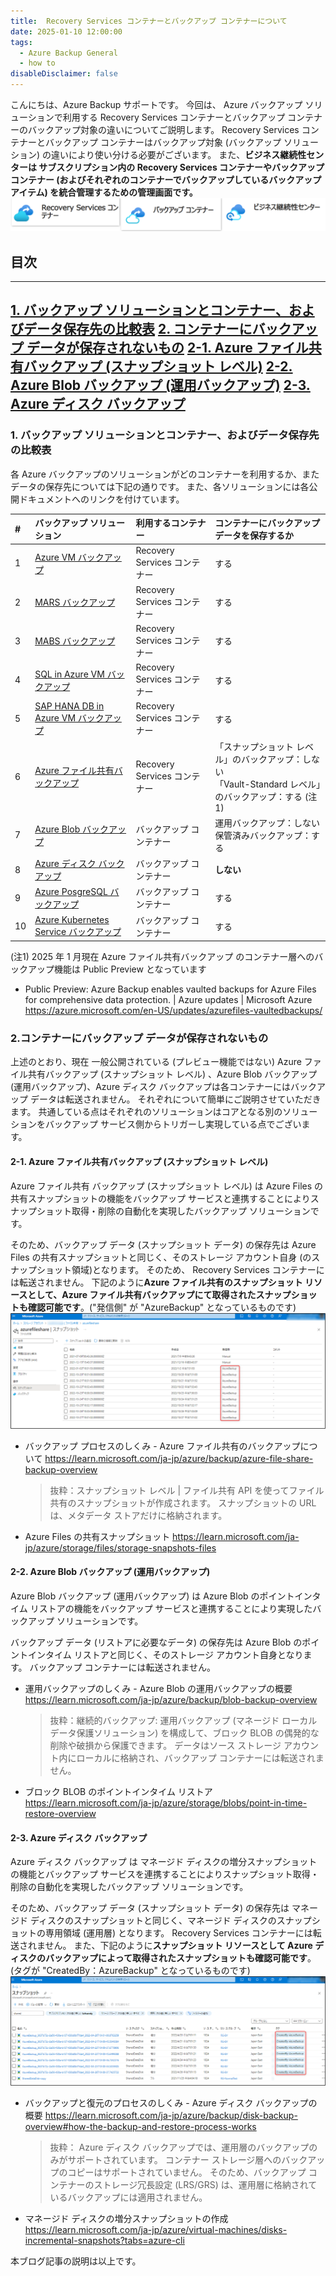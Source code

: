 ```yaml
---
title:  Recovery Services コンテナーとバックアップ コンテナーについて
date: 2025-01-10 12:00:00
tags:
  - Azure Backup General
  - how to
disableDisclaimer: false
---
```


<!-- more -->
こんにちは、Azure Backup サポートです。
今回は、 Azure バックアップ ソリューションで利用する Recovery Services コンテナーとバックアップ コンテナーのバックアップ対象の違いについてご説明します。
Recovery Services コンテナーとバックアップ コンテナーはバックアップ対象 (バックアップ ソリューション) の違いにより使い分ける必要がございます。
また、**ビジネス継続性センターは サブスクリプション内の Recovery Services コンテナーやバックアップ コンテナー (およびそれぞれのコンテナーでバックアップしているバックアップ アイテム) を統合管理するための管理画面です。**
![ Azure Backup 関連のリソース](./RSV_BV/RSV_BV_01.png)

## 目次
-----------------------------------------------------------
[1. バックアップ ソリューションとコンテナー、およびデータ保存先の比較表](#1)
[2. コンテナーにバックアップ データが保存されないもの](#2)
[2-1. Azure ファイル共有バックアップ (スナップショット レベル)](#2-1)
[2-2. Azure Blob バックアップ (運用バックアップ)](#2-2)
[2-3. Azure ディスク バックアップ](#2-3)
-----------------------------------------------------------

### <a id="1"></a>1. バックアップ ソリューションとコンテナー、およびデータ保存先の比較表
 各 Azure バックアップのソリューションがどのコンテナーを利用するか、またデータの保存先については下記の通りです。
 また、各ソリューションには各公開ドキュメントへのリンクを付けています。

| # | バックアップ ソリューション | 利用するコンテナー | コンテナーにバックアップ データを保存するか|
| :--- | :--- | :--- |:---|
| 1 | [Azure VM バックアップ](https://learn.microsoft.com/ja-jp/azure/backup/backup-azure-vms-introduction) |  Recovery Services コンテナー |する|
| 2 | [MARS バックアップ](https://learn.microsoft.com/ja-jp/azure/backup/backup-azure-about-mars) |  Recovery Services コンテナー |する|
| 3 | [MABS バックアップ](https://learn.microsoft.com/ja-jp/azure/backup/backup-azure-microsoft-azure-backup) |   Recovery Services コンテナー|する|
| 4 | [SQL in Azure VM バックアップ](https://learn.microsoft.com/ja-jp/azure/backup/backup-azure-sql-database) |   Recovery Services コンテナー|する|
| 5 | [SAP HANA DB in Azure VM バックアップ](https://learn.microsoft.com/ja-jp/azure/backup/sap-hana-database-about) |   Recovery Services コンテナー|する|
| 6 | [Azure ファイル共有バックアップ](https://learn.microsoft.com/ja-jp/azure/backup/azure-file-share-backup-overview) |   Recovery Services コンテナー|「スナップショット レベル」のバックアップ：しない<br>「Vault-Standard レベル」のバックアップ：する (注1)|
| 7 | [Azure Blob バックアップ](https://learn.microsoft.com/ja-jp/azure/backup/blob-backup-overview)  |   バックアップ コンテナー|運用バックアップ：しない<br>保管済みバックアップ：する|
| 8 | [Azure ディスク バックアップ](https://learn.microsoft.com/ja-jp/azure/backup/disk-backup-overview)  |   バックアップ コンテナー|**しない**|
| 9 | [Azure PosgreSQL バックアップ](https://learn.microsoft.com/ja-jp/azure/backup/backup-azure-database-postgresql-overview)  |   バックアップ コンテナー|する|
| 10 | [Azure Kubernetes Service バックアップ](https://learn.microsoft.com/ja-jp/azure/backup/azure-kubernetes-service-backup-overview)  |   バックアップ コンテナー|する|

(注1) 2025 年 1 月現在  Azure ファイル共有バックアップ のコンテナー層へのバックアップ機能は Public Preview となっています
- Public Preview: Azure Backup enables vaulted backups for Azure Files for comprehensive data protection. | Azure updates | Microsoft Azure
  https://azure.microsoft.com/en-US/updates/azurefiles-vaultedbackups/


### <a id="2"></a>2.コンテナーにバックアップ データが保存されないもの
上述のとおり、現在 一般公開されている (プレビュー機能ではない) Azure ファイル共有バックアップ (スナップショット レベル) 、Azure Blob バックアップ (運用バックアップ)、Azure ディスク バックアップは各コンテナーにはバックアップ データは転送されません。
それぞれについて簡単にご説明させていただきます。
共通している点はそれぞれのソリューションはコアとなる別のソリューションをバックアップ サービス側からトリガーし実現している点でございます。


#### <a id="2-1"></a>2-1. Azure ファイル共有バックアップ (スナップショット レベル)
Azure ファイル共有 バックアップ (スナップショット レベル) は Azure Files の共有スナップショットの機能をバックアップ サービスと連携することによりスナップショット取得・削除の自動化を実現したバックアップ ソリューションです。

そのため、バックアップ データ (スナップショット データ) の保存先は Azure Files の共有スナップショットと同じく、そのストレージ アカウント自身 (のスナップショット領域)となります。
そのため、 Recovery Services コンテナーには転送されません。
下記のように**Azure ファイル共有のスナップショット リソースとして、Azure ファイル共有バックアップにて取得されたスナップショットも確認可能です**。("発信側" が "AzureBackup" となっているものです)
![](./RSV_BV/RSV_BV_02.png)


- バックアップ プロセスのしくみ - Azure ファイル共有のバックアップについて
  https://learn.microsoft.com/ja-jp/azure/backup/azure-file-share-backup-overview
  >抜粋：スナップショット レベル | ファイル共有 API を使ってファイル共有のスナップショットが作成されます。 スナップショットの URL は、メタデータ ストアだけに格納されます。

- Azure Files の共有スナップショット
  https://learn.microsoft.com/ja-jp/azure/storage/files/storage-snapshots-files


#### <a id="2-2"></a>2-2. Azure Blob バックアップ (運用バックアップ)
Azure Blob バックアップ (運用バックアップ) は Azure Blob のポイントインタイム リストアの機能をバックアップ サービスと連携することにより実現したバックアップ ソリューションです。

バックアップ データ (リストアに必要なデータ) の保存先は Azure Blob のポイントインタイム リストアと同じく、そのストレージ アカウント自身となります。
バックアップ コンテナーには転送されません。

- 運用バックアップのしくみ - Azure Blob の運用バックアップの概要
  https://learn.microsoft.com/ja-jp/azure/backup/blob-backup-overview
  >抜粋：継続的バックアップ: 運用バックアップ (マネージド ローカル データ保護ソリューション) を構成して、ブロック BLOB の偶発的な削除や破損から保護できます。 データはソース ストレージ アカウント内にローカルに格納され、バックアップ コンテナーには転送されません。

- ブロック BLOB のポイントインタイム リストア
  https://learn.microsoft.com/ja-jp/azure/storage/blobs/point-in-time-restore-overview


#### <a id="2-3"></a>2-3. Azure ディスク バックアップ

Azure ディスク バックアップ は マネージド ディスクの増分スナップショットの機能とバックアップ サービスを連携することによりスナップショット取得・削除の自動化を実現したバックアップ ソリューションです。

そのため、バックアップ データ (スナップショット データ) の保存先は マネージド ディスクのスナップショットと同じく、マネージド ディスクのスナップショットの専用領域 (運用層) となります。
Recovery Services コンテナーには転送されません。
また、下記のように**スナップショット リソースとして Azure ディスクのバックアップによって取得されたスナップショットも確認可能です**。(タグが "CreatedBy：AzureBackup" となっているものです)
![](./RSV_BV/RSV_BV_03.png)

- バックアップと復元のプロセスのしくみ - Azure ディスク バックアップの概要
  https://learn.microsoft.com/ja-jp/azure/backup/disk-backup-overview#how-the-backup-and-restore-process-works
  >抜粋： Azure ディスク バックアップでは、運用層のバックアップのみがサポートされています。 コンテナー ストレージ層へのバックアップのコピーはサポートされていません。 そのため、バックアップ コンテナーのストレージ冗長設定 (LRS/GRS) は、運用層に格納されているバックアップには適用されません。

- マネージド ディスクの増分スナップショットの作成
  https://learn.microsoft.com/ja-jp/azure/virtual-machines/disks-incremental-snapshots?tabs=azure-cli

本ブログ記事の説明は以上です。